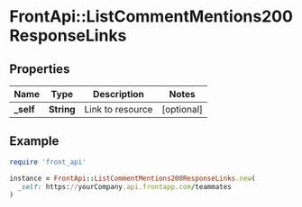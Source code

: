 # FrontApi::ListCommentMentions200ResponseLinks

## Properties

| Name | Type | Description | Notes |
| ---- | ---- | ----------- | ----- |
| **_self** | **String** | Link to resource | [optional] |

## Example

```ruby
require 'front_api'

instance = FrontApi::ListCommentMentions200ResponseLinks.new(
  _self: https://yourCompany.api.frontapp.com/teammates
)
```

